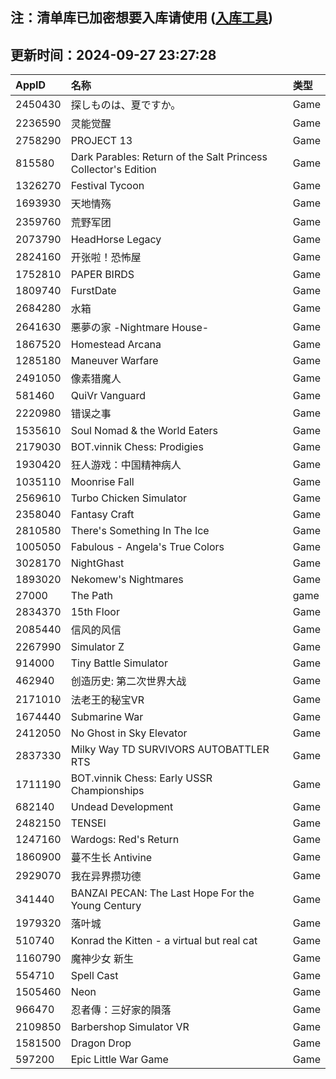 ## 注：清单库已加密想要入库请使用 ([入库工具](https://github.com/BlankTMing/ManifestAutoUpdate/releases))

## 更新时间：2024-09-27 23:27:28
| AppID | 名称 | 类型  |
| :-------------------- | :----------------------------- | :----------- |
| 2450430 | 探しものは、夏ですか。| Game |
| 2236590 | 灵能觉醒| Game |
| 2758290 | PROJECT 13| Game |
| 815580 | Dark Parables: Return of the Salt Princess Collector's Edition| Game |
| 1326270 | Festival Tycoon| Game |
| 1693930 | 天地情殇| Game |
| 2359760 | 荒野军团| Game |
| 2073790 | HeadHorse Legacy| Game |
| 2824160 | 开张啦！恐怖屋| Game |
| 1752810 | PAPER BIRDS| Game |
| 1809740 | FurstDate| Game |
| 2684280 | 水箱| Game |
| 2641630 | 悪夢の家 -Nightmare House-| Game |
| 1867520 | Homestead Arcana| Game |
| 1285180 | Maneuver Warfare| Game |
| 2491050 | 像素猎魔人| Game |
| 581460 | QuiVr Vanguard| Game |
| 2220980 | 错误之事| Game |
| 1535610 | Soul Nomad & the World Eaters| Game |
| 2179030 | BOT.vinnik Chess: Prodigies| Game |
| 1930420 | 狂人游戏：中国精神病人| Game |
| 1035110 | Moonrise Fall| Game |
| 2569610 | Turbo Chicken Simulator| Game |
| 2358040 | Fantasy Craft| Game |
| 2810580 | There's Something In The Ice| Game |
| 1005050 | Fabulous - Angela's True Colors| Game |
| 3028170 | NightGhast| Game |
| 1893020 | Nekomew's Nightmares| Game |
| 27000 | The Path| game |
| 2834370 | 15th Floor| Game |
| 2085440 | 信风的风信| Game |
| 2267990 | Simulator Z| Game |
| 914000 | Tiny Battle Simulator| Game |
| 462940 | 创造历史: 第二次世界大战| Game |
| 2171010 | 法老王的秘宝VR| Game |
| 1674440 | Submarine War| Game |
| 2412050 | No Ghost in Sky Elevator| Game |
| 2837330 | Milky Way TD SURVIVORS AUTOBATTLER RTS| Game |
| 1711190 | BOT.vinnik Chess: Early USSR Championships| Game |
| 682140 | Undead Development| Game |
| 2482150 | TENSEI| Game |
| 1247160 | Wardogs: Red's Return| Game |
| 1860900 | 蔓不生长 Antivine| Game |
| 2929070 | 我在异界攒功德| Game |
| 341440 | BANZAI PECAN: The Last Hope For the Young Century| Game |
| 1979320 | 落叶城| Game |
| 510740 | Konrad the Kitten - a virtual but real cat| Game |
| 1160790 | 魔神少女 新生| Game |
| 554710 | Spell Cast| Game |
| 1505460 | Neon| Game |
| 966470 | 忍者傳：三好家的隕落| Game |
| 2109850 | Barbershop Simulator VR| Game |
| 1581500 | Dragon Drop| Game |
| 597200 | Epic Little War Game| Game |
